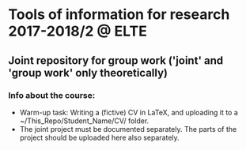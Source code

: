 # Tools of information for research 2017-2018/2 @ ELTE
## Joint repository for group work ('joint' and 'group work' only theoretically)

### Info about the course:
- Warm-up task: Writing a (fictive) CV in LaTeX, and uploading it to a ~/This_Repo/Student_Name/CV/ folder.
- The joint project must be documented separately. The parts of the project should be uploaded here also separately.
